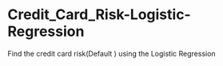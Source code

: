 # Credit_Card_Risk-Logistic-Regression
Find the credit card risk(Default ) using the Logistic Regression
